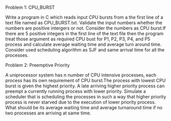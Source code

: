 Problem 1:
CPU_BURST

Write a program in C which reads input CPU bursts from a the first line of a text file
named as CPU_BURST.txt. Validate the input numbers whether the numbers are
positive intergers or not. Consider the numbers as CPU burst.If there are 5 positive
integers in the first line of the text file then the program treat those argument as
required CPU bust for P1, P2, P3, P4, and P5 process and calculate average waiting
time and average turn around time. Consider used scheduling algorithm as SJF and
same arrival time for all the processes.

Problem 2:
Preemptive Priority

A uniprocessor system has n number of CPU intensive processes, each process has its
own requirement of CPU burst.The process with lowest CPU burst is given the highest
priority. A late arriving higher priority process can preempt a currently running process
with lower priority. Simulate a scheduler that is scheduling the processes in such a way
that higher priority process is never starved due to the execution of lower priority
process. What should be its average waiting time and average turnaround time if no two
processes are arriving at same time.

